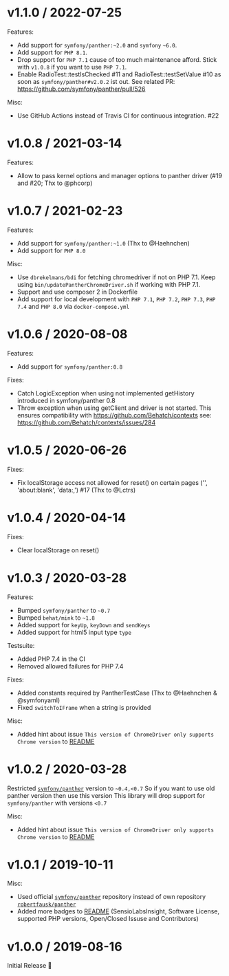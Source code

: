 v1.1.0 / 2022-07-25
===================

Features:
* Add support for ```symfony/panther:~2.0``` and ```symfony``` ```~6.0```.
* Add support for ```PHP 8.1```.
* Drop support for ```PHP 7.1``` cause of too much maintenance afford. Stick with ```v1.0.8``` if you want to use ```PHP 7.1```.
* Enable RadioTest::testIsChecked #11 and RadioTest::testSetValue #10 as soon as ```symfony/panther#v2.0.2``` ist out. 
See related PR: https://github.com/symfony/panther/pull/526

Misc:
* Use GitHub Actions instead of Travis CI for continuous integration. #22

v1.0.8 / 2021-03-14
==================

Features:

* Allow to pass kernel options and manager options to panther driver (#19 and #20; Thx to @phcorp)

v1.0.7 / 2021-02-23
==================

Features:

* Add support for ```symfony/panther:~1.0``` (Thx to @Haehnchen)
* Add support for ```PHP 8.0```

Misc:

* Use ```dbrekelmans/bdi``` for fetching chromedriver if not on PHP 7.1.
  Keep using ```bin/updatePantherChromeDriver.sh``` if working with PHP 7.1.
* Support and use composer 2 in Dockerfile
* Add support for local development with ```PHP 7.1```, ```PHP 7.2```, ```PHP 7.3```, ```PHP 7.4``` and ```PHP 8.0``` via ```docker-compose.yml```

v1.0.6 / 2020-08-08
==================

Features:

* Add support for ```symfony/panther:0.8```

Fixes:

* Catch LogicException when using not implemented getHistory introduced in symfony/panther 0.8
* Throw exception when using getClient and driver is not started.
  This ensures compatibility with https://github.com/Behatch/contexts
  see: https://github.com/Behatch/contexts/issues/284
  
v1.0.5 / 2020-06-26
==================

Fixes:

* Fix localStorage access not allowed for reset() on certain pages ('', 'about:blank', 'data:,') #17 (Thx to @Lctrs)

v1.0.4 / 2020-04-14
==================

Fixes:

* Clear localStorage on reset()

v1.0.3 / 2020-03-28
==================

Features:

* Bumped ```symfony/panther``` to ```~0.7```
* Bumped ```behat/mink``` to ```~1.8```
* Added support for ```keyUp```, ```keyDown``` and ```sendKeys```
* Added support for html5 input type ```type```

Testsuite:

* Added PHP 7.4 in the CI
* Removed allowed failures for PHP 7.4

Fixes:

* Added constants required by PantherTestCase (Thx to @Haehnchen & @symfonyaml)
* Fixed ```switchToIFrame``` when a string is provided

Misc:
 
* Added hint about issue ```This version of ChromeDriver only supports Chrome version``` to [README](README.md)


v1.0.2 / 2020-03-28
==================

Restricted [```symfony/panther```](https://github.com/symfony/panther) version to ```~0.4,<0.7```
So if you want to use old panther version then use this version
This library will drop support for ```symfony/panther``` with versions ```<0.7```

Misc:
 
* Added hint about issue ```This version of ChromeDriver only supports Chrome version``` to [README](README.md)


v1.0.1 / 2019-10-11
==================

Misc:

* Used official [```symfony/panther```](https://github.com/symfony/panther) repository instead of own repository [```robertfausk/panther```](https://github.com/robertfausk/panther) 
* Added more badges to [README](README.md) (SensioLabsInsight, Software License, supported PHP versions, Open/Closed Issuse and Contributors)


v1.0.0 / 2019-08-16
==================

Initial Release :tada: 
